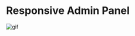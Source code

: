 # Responsive Admin Panel

![gif](https://github.com/user-attachments/assets/74d6200b-4669-4f45-8251-f16e8741df6b)

